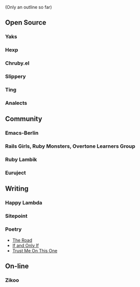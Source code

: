 (Only an outline so far)

## Open Source

### Yaks

### Hexp

### Chruby.el

### Slippery

### Ting

### Analects

## Community

### Emacs-Berlin

### Rails Girls, Ruby Monsters, Overtone Learners Group

### Ruby Lambik

### Euruject

## Writing

### Happy Lambda

### Sitepoint

### Poetry

* [The Road](the_road.html)
* [If and Only If](if_and_only_if.html)
* [Trust Me On This One](trust_me_on_this_one.html)

## On-line

### Zikoo
